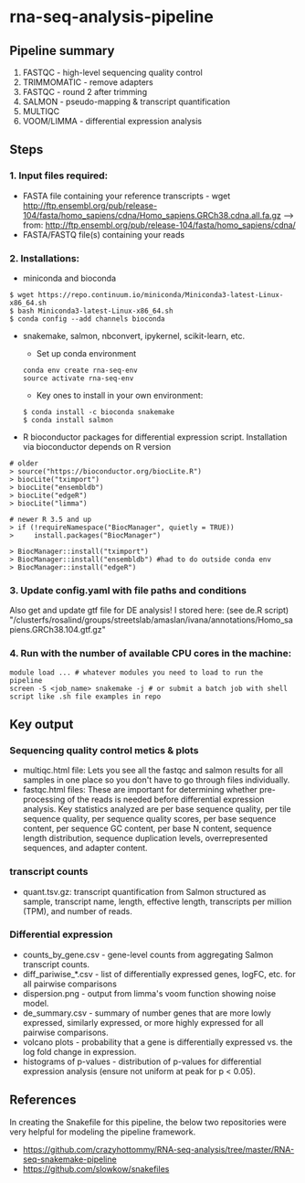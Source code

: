 # rna-seq-analysis-pipeline

## Pipeline summary
1. FASTQC - high-level sequencing quality control
2. TRIMMOMATIC - remove adapters
3. FASTQC - round 2 after trimming
4. SALMON - pseudo-mapping & transcript quantification
5. MULTIQC
6. VOOM/LIMMA - differential expression analysis

## Steps
### 1. Input files required:
- FASTA file containing your reference transcripts - wget http://ftp.ensembl.org/pub/release-104/fasta/homo_sapiens/cdna/Homo_sapiens.GRCh38.cdna.all.fa.gz --> from: http://ftp.ensembl.org/pub/release-104/fasta/homo_sapiens/cdna/
- FASTA/FASTQ file(s) containing your reads

### 2. Installations:
- miniconda and bioconda
```
$ wget https://repo.continuum.io/miniconda/Miniconda3-latest-Linux-x86_64.sh
$ bash Miniconda3-latest-Linux-x86_64.sh
$ conda config --add channels bioconda
```

- snakemake, salmon, nbconvert, ipykernel, scikit-learn, etc.
    - Set up conda environment
    ```
    conda env create rna-seq-env
    source activate rna-seq-env
    ```
    - Key ones to install in your own environment:
    ```
    $ conda install -c bioconda snakemake
    $ conda install salmon
    ```

- R bioconductor packages for differential expression script. Installation via bioconductor depends on R version
```
# older
> source("https://bioconductor.org/biocLite.R")
> biocLite("tximport")
> biocLite("ensembldb")
> biocLite("edgeR")
> biocLite("limma")

# newer R 3.5 and up
> if (!requireNamespace("BiocManager", quietly = TRUE))
>     install.packages("BiocManager")

> BiocManager::install("tximport")
> BiocManager::install("ensembldb") #had to do outside conda env
> BiocManager::install("edgeR")
```

### 3. Update config.yaml with file paths and conditions
Also get and update gtf file for DE analysis! I stored here: (see de.R script)
"/clusterfs/rosalind/groups/streetslab/amaslan/ivana/annotations/Homo_sapiens.GRCh38.104.gtf.gz"

### 4. Run with the number of available CPU cores in the machine:
```
module load ... # whatever modules you need to load to run the pipeline
screen -S <job_name> snakemake -j # or submit a batch job with shell script like .sh file examples in repo
```
## Key output

### Sequencing quality control metics & plots
- multiqc.html file: Lets you see all the fastqc and salmon results for all samples in one place so you don't have to go through files individually.
- fastqc.html files: These are important for determining whether pre-processing of the reads is needed before differential expression analysis. Key statistics analyzed are per base sequence quality, per tile sequence quality, per sequence quality scores, per base sequence content, per sequence GC content, per base N content, sequence length distribution, sequence duplication levels, overrepresented sequences, and adapter content.

### transcript counts
- quant.tsv.gz: transcript quantification from Salmon structured as sample, transcript name, length, effective length, transcripts per million (TPM), and number of reads.

### Differential expression
- counts_by_gene.csv - gene-level counts from aggregating Salmon transcript counts.
- diff_pariwise_*.csv - list of differentially expressed genes, logFC, etc. for all pairwise comparisons
- dispersion.png - output from limma's voom function showing noise model.
- de_summary.csv - summary of number genes that are more lowly expressed, similarly expressed, or more highly expressed for all pairwise comparisons.
- volcano plots - probability that a gene is differentially expressed vs. the log fold change in expression.
- histograms of p-values - distribution of p-values for differential expression analysis (ensure not uniform at peak for p < 0.05).

## References
In creating the Snakefile for this pipeline, the below two repositories were very helpful for modeling the pipeline framework.
- https://github.com/crazyhottommy/RNA-seq-analysis/tree/master/RNA-seq-snakemake-pipeline
- https://github.com/slowkow/snakefiles
